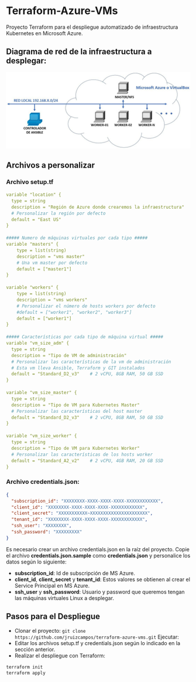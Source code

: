 # Terraform-Azure-VMs
Proyecto Terraform para el despliegue automatizado de infraestructura Kubernetes en Microsoft Azure.

## Diagrama de red de la infraestructura a desplegar:
![diagrama de red](https://github.com/jruizcampos/terraform-azure-vms/blob/main/diagrama_de_red.jpg?raw=true)

## Archivos a personalizar
### Archivo **setup.tf**

```yaml
variable "location" {
  type = string
  description = "Región de Azure donde crearemos la infraestructura"
  # Personalizar la región por defecto
  default = "East US"
}

##### Numero de máquinas virtuales por cada tipo #####
variable "masters" {
	type = list(string)
	description = "vms master"
	# Una vm master por defecto
	default = ["master1"]
}

variable "workers" {
	type = list(string)
	description = "vms workers"
	# Personalizar el número de hosts workers por defecto
	#default = ["worker1", "worker2", "worker3"]
	default = ["worker1"]
}

##### Características por cada tipo de máquina virtual #####
variable "vm_size_adm" {
  type = string
  description = "Tipo de VM de administración"
  # Personalizar las características de la vm de administración
  # Esta vm lleva Ansible, Terraform y GIT instalados
  default = "Standard_D2_v3"    # 2 vCPU, 8GB RAM, 50 GB SSD
}

variable "vm_size_master" {
  type = string
  description = "Tipo de VM para Kubernetes Master"
  # Personalizar las características del host master
  default = "Standard_D2_v3"    # 2 vCPU, 8GB RAM, 50 GB SSD
}

variable "vm_size_worker" {
  type = string
  description = "Tipo de VM para Kubernetes Worker"
  # Personalizar las características de los hosts worker
  default = "Standard_A2_v2"    # 2 vCPU, 4GB RAM, 20 GB SSD
}
```

### Archivo **credentials.json**:

```json
{
  "subscription_id": "XXXXXXXX-XXXX-XXXX-XXXX-XXXXXXXXXXXX",
  "client_id": "XXXXXXXX-XXXX-XXXX-XXXX-XXXXXXXXXXXX",
  "client_secret": "XXXXXXXXXXX~XXXXXXXXXXXXXXXXXXXXXX",
  "tenant_id": "XXXXXXXX-XXXX-XXXX-XXXX-XXXXXXXXXXXX",
  "ssh_user": "XXXXXXXX",
  "ssh_password": "XXXXXXXXX"
}
```

Es necesario crear un archivo credentials.json en la raíz del proyecto. Copie el archivo **credentials.json.sample** como **credentials.json** y personalice los datos según lo siguiente:
- **subscription_id**: Id de subscripción de MS Azure.
- **client_id**, **client_secret** y **tenant_id**: Estos valores se obtienen al crear el Service Principal en MS Azure.
- **ssh_user** y **ssh_password**: Usuario y password que queremos tengan las máquinas virtuales Linux a desplegar.

## Pasos para el Despliegue
- Clonar el proyecto: `git clone https://github.com/jruizcampos/terraform-azure-vms.git`
Ejecutar:
- Editar los archivos setup.tf y credentials.json según lo indicado en la sección anterior.
- Realizar el despliegue con Terraform:
```bash
terraform init
terraform apply
```

